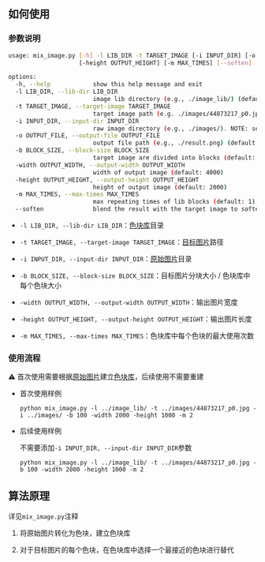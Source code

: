 ## 如何使用

### 参数说明

```bash
usage: mix_image.py [-h] -l LIB_DIR -t TARGET_IMAGE [-i INPUT_DIR] [-o OUTPUT_FILE] [-b BLOCK_SIZE] [-width OUTPUT_WIDTH]
                    [-height OUTPUT_HEIGHT] [-m MAX_TIMES] [--soften]

options:
  -h, --help            show this help message and exit
  -l LIB_DIR, --lib-dir LIB_DIR
                        image lib directory (e.g., ./image_lib/) (default: None)
  -t TARGET_IMAGE, --target-image TARGET_IMAGE
                        target image path (e.g. ./images/44873217_p0.jpg) (default: None)
  -i INPUT_DIR, --input-dir INPUT_DIR
                        raw image directory (e.g., ./images/). NOTE: set to None if image lib is already constructed (default: None)
  -o OUTPUT_FILE, --output-file OUTPUT_FILE
                        output file path (e.g., ./result.png) (default: result.png)
  -b BLOCK_SIZE, --block-size BLOCK_SIZE
                        target image are divided into blocks (default: 50)
  -width OUTPUT_WIDTH, --output-width OUTPUT_WIDTH
                        width of output image (default: 4000)
  -height OUTPUT_HEIGHT, --output-height OUTPUT_HEIGHT
                        height of output image (default: 2000)
  -m MAX_TIMES, --max-times MAX_TIMES
                        max repeating times of lib blocks (default: 1)
  --soften              blend the result with the target image to soften the result (default: False)
```

- `-l LIB_DIR, --lib-dir LIB_DIR`：<u>色块库</u>目录

- `-t TARGET_IMAGE, --target-image TARGET_IMAGE`：<u>目标图片</u>路径

- `-i INPUT_DIR, --input-dir INPUT_DIR`：<u>原始图片</u>目录

- `-b BLOCK_SIZE, --block-size BLOCK_SIZE`：目标图片分块大小 / 色块库中每个色块大小

- `-width OUTPUT_WIDTH, --output-width OUTPUT_WIDTH`：输出图片宽度

- `-height OUTPUT_HEIGHT, --output-height OUTPUT_HEIGHT`：输出图片长度

- `-m MAX_TIMES, --max-times MAX_TIMES`：色块库中每个色块的最大使用次数

### 使用流程

:warning: 首次使用需要根据<u>原始图片</u>建立<u>色块库</u>，后续使用不需要重建

- 首次使用样例

  `python mix_image.py -l ../image_lib/ -t ../images/44873217_p0.jpg -i ../images/ -b 100 -width 2000 -height 1000 -m 2`

- 后续使用样例

  不需要添加`-i INPUT_DIR, --input-dir INPUT_DIR`参数

  `python mix_image.py -l ../image_lib/ -t ../images/44873217_p0.jpg -b 100 -width 2000 -height 1000 -m 2`

## 算法原理

详见`mix_image.py`注释

1. 将原始图片转化为色块，建立色块库

2. 对于目标图片的每个色块，在色块库中选择一个最接近的色块进行替代
